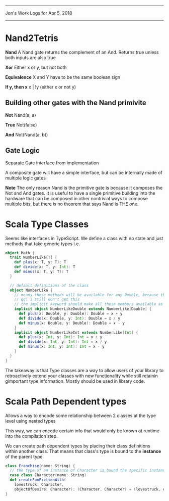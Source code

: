 *****************************************************************

Jon's Work Logs for Apr 5, 2018

*****************************************************************

# Nand2Tetris

**Nand** A Nand gate returns the complement of an And. Returns true unless both inputs are also true

**Xor** Either x or y, but not both

**Equivalence** X and Y have to be the same boolean sign

**If y, then x** x | !y (either x or not y)

## Building other gates with the Nand primivite

**Not** Nand(a, a)

**True** Not(false)

**And** Not(Nand(a, b))

## Gate Logic

Separate Gate interface from implementation

A composite gate will have a simple interface, but can be internally made of multiple logic gates

**Note** The only reason Nand is the primitive gate is because it composes the Not and And gates.  It is useful to have a single
primitive building into the hardware that can be composed in other nontrivial ways to compose multiple bits, but there is no theorem that says Nand is THE one.

# Scala Type Classes

Seems like interfaces in TypeScript.  We define a class with no state and just methods that take generic types
i.e.
```scala
object Math {
  trait NumberLike[T] {
    def plus(x: T, y: T): T
    def divide(x: T, y: Int): T
    def minus(x: T, y: T): T
  }

  // default definitions of the class
  object NumberLike {
    // means these methods will be available for any Double, because the classes will automatically be converted??
    // qq: i still don't get this
    // the implicit keyword should make all these members available as long as in scope??
    implicit object NumberLikeDouble extends NumberLike[Double] {
      def plus(x: Double, y: Double): Double = x + y
      def divide(x: Double, y: Int): Double = x / y
      def minus(x: Double, y: Double): Double = x - y
    }
    implicit object NumberLikeInt extends NumberLike[Int] {
      def plus(x: Int, y: Int): Int = x + y
      def divide(x: Int, y: Int): Int = x / y
      def minus(x: Int, y: Int): Int = x - y
    }
  }
}
```

The takeaway is that Type classes are a way to allow users of your library to retroactively extend your classes with new functionality while still retainin gimportant type information.  Mostly should be used in library code.

# Scala Path Dependent types

Allows a way to encode some relationship between 2 classes at the type level using nested types

This way, we can encode certain info that would only be known at runtime into the compilation step.

We can create path dependent types by placing their class definitions within another class.  That means that class's type is bound to the **instance** of the parent type

```scala
class Franchise(name: String) {
  // the type of an instance of Character is bound the specific instance of Franchise that it's constructed with
  case class Character(name: String)
  def createFanFictionWith(
    lovestruck: Character,
    objectOfDesire: Character): (Character, Character) = (lovestruck, objectOfDesire)
}


```